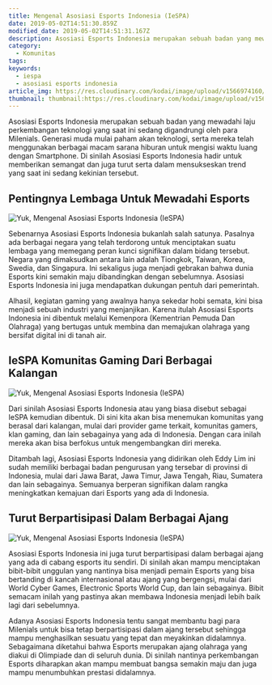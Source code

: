 ```yaml
---
title: Mengenal Asosiasi Esports Indonesia (IeSPA)
date: 2019-05-02T14:51:30.859Z
modified_date: 2019-05-02T14:51:31.167Z
description: Asosiasi Esports Indonesia merupakan sebuah badan yang mewadahi laju perkembangan teknologi yang saat ini sedang digandrungi oleh para Milenials.
category:
  - Komunitas
tags:
keywords: 
  - iespa
  - asosiasi esports indonesia
article_img: https://res.cloudinary.com/kodai/image/upload/v1566974160/ip/yuk-mengenal-asosiasi-esports-indonesia-iespa-2.jpg  
thumbnail: thumbnail:https://res.cloudinary.com/kodai/image/upload/v1566974158/ip/yuk-mengenal-asosiasi-esports-indonesia-iespa-2-thumb.jpg
---
```

Asosiasi Esports Indonesia merupakan sebuah badan yang mewadahi laju perkembangan teknologi yang saat ini sedang digandrungi oleh para Milenials. Generasi muda mulai paham akan teknologi, serta mereka telah menggunakan berbagai macam sarana hiburan untuk mengisi waktu luang dengan Smartphone. Di sinilah Asosiasi Esports Indonesia hadir untuk memberikan semangat dan juga turut serta dalam mensukseskan trend yang saat ini sedang kekinian tersebut.



## Pentingnya Lembaga Untuk Mewadahi Esports

![Yuk, Mengenal Asosiasi Esports Indonesia (IeSPA)](https://res.cloudinary.com/kodai/image/upload/v1566974160/ip/yuk-mengenal-asosiasi-esports-indonesia-iespa-2.jpg)

Sebenarnya Asosiasi Esports Indonesia bukanlah salah satunya. Pasalnya ada berbagai negara yang telah terdorong untuk menciptakan suatu lembaga yang memegang peran kunci signifikan dalam bidang tersebut. Negara yang dimaksudkan antara lain adalah Tiongkok, Taiwan, Korea, Swedia, dan Singapura. Ini sekaligus juga menjadi gebrakan bahwa dunia Esports kini semakin maju dibandingkan dengan sebelumnya. Asosiasi Esports Indonesia ini juga mendapatkan dukungan pentuh dari pemerintah.

Alhasil, kegiatan gaming yang awalnya hanya sekedar hobi semata, kini bisa menjadi sebuah industri yang menjanjikan. Karena itulah Asosiasi Esports Indonesia ini dibentuk melalui Kemenpora (Kementrian Pemuda Dan Olahraga) yang bertugas untuk membina dan memajukan olahraga yang bersifat digital ini di tanah air.



## IeSPA Komunitas Gaming Dari Berbagai Kalangan

![Yuk, Mengenal Asosiasi Esports Indonesia (IeSPA)](https://res.cloudinary.com/kodai/image/upload/v1566974163/ip/yuk-mengenal-asosiasi-esports-indonesia-iespa-3.jpg)

Dari sinilah Asosiasi Esports Indonesia atau yang biasa disebut sebagai IeSPA kemudian dibentuk. Di sini kita akan bisa menemukan komunitas yang berasal dari kalangan, mulai dari provider game terkait, komunitas gamers, klan gaming, dan lain sebagainya yang ada di Indonesia. Dengan cara inilah mereka akan bisa berfokus untuk mengembangkan diri mereka.

Ditambah lagi, Asosiasi Esports Indonesia yang didirikan oleh Eddy Lim ini sudah memiliki berbagai badan pengurusan yang tersebar di provinsi di Indonesia, mulai dari Jawa Barat, Jawa Timur, Jawa Tengah, Riau, Sumatera dan lain sebagainya. Semuanya berperan signifikan dalam rangka meningkatkan kemajuan dari Esports yang ada di Indonesia.



## Turut Berpartisipasi Dalam Berbagai Ajang

![Yuk, Mengenal Asosiasi Esports Indonesia (IeSPA)](https://res.cloudinary.com/kodai/image/upload/v1566974158/ip/yuk-mengenal-asosiasi-esports-indonesia-iespa-1.jpg)

Asosiasi Esports Indonesia ini juga turut berpartisipasi dalam berbagai ajang yang ada di cabang esports itu sendiri. Di sinilah akan mampu menciptakan bibit-bibit unggulan yang nantinya bisa menjadi pemain Esports yang bisa bertanding di kancah internasional atau ajang yang bergengsi, mulai dari World Cyber Games, Electronic Sports World Cup, dan lain sebagainya. Bibit semacam inilah yang pastinya akan membawa Indonesia menjadi lebih baik lagi dari sebelumnya.

Adanya Asosiasi Esports Indonesia tentu sangat membantu bagi para Milenials untuk bisa tetap berpartisipasi dalam ajang tersebut sehingga mampu menghasilkan sesuatu yang tepat dan meyakinkan didalamnya. Sebagaimana diketahui bahwa Esports merupakan ajang olahraga yang diakui di Olimpiade dan di seluruh dunia. Di sinilah nantinya perkembangan Esports diharapkan akan mampu membuat bangsa semakin maju dan juga mampu menumbuhkan prestasi didalamnya.

